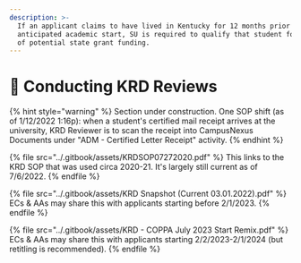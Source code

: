 ```yaml
---
description: >-
  If an applicant claims to have lived in Kentucky for 12 months prior to an
  anticipated academic start, SU is required to qualify that student for receipt
  of potential state grant funding.
---
```


# 🧐 Conducting KRD Reviews

{% hint style="warning" %}
Section under construction. One SOP shift (as of 1/12/2022 1:16p): when a student's certified mail receipt arrives at the university, KRD Reviewer is to scan the receipt into CampusNexus Documents under "ADM - Certified Letter Receipt" activity.&#x20;
{% endhint %}



{% file src="../.gitbook/assets/KRDSOP07272020.pdf" %}
This links to the KRD SOP that was used circa 2020-21.  It's largely still current as of 7/6/2022.
{% endfile %}

{% file src="../.gitbook/assets/KRD Snapshot (Current 03.01.2022).pdf" %}
ECs & AAs may share this with applicants starting before 2/1/2023.
{% endfile %}

{% file src="../.gitbook/assets/KRD - COPPA July 2023 Start Remix.pdf" %}
ECs & AAs may share this with applicants starting 2/2/2023-2/1/2024 (but retitling is recommended).
{% endfile %}
